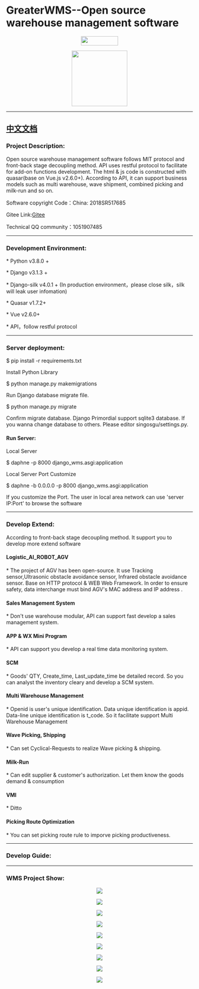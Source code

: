 # GreaterWMS--Open source warehouse management software
<p><div align=center><img width="100" height="25" src="https://visitor-badge.glitch.me/badge?page_id=<your_page_id>"/></div></p>
<p><div align=center><img width="150" height="150" src="https://github.com/Singosgu/picfile/blob/master/logo.png?raw=true"/></div></p>

<hr>
<p><h2><a href="https://github.com/Singosgu/Elvis_WMS/blob/master/README_zh_Hans.md" target="_blank">中文文档</a></h2></p>
<p><h3>Project Description:</h3></p>
<p>Open source warehouse management software follows MIT protocol and front-back stage decoupling method. API uses restful protocol to facilitate for add-on functions development. The html & js code is constructed with quasar(base on Vue.js v2.6.0+). According to API, it can support business models such as multi warehouse, wave shipment, combined picking and milk-run and so on.</p>

<p>Software copyright Code：<a>China: 2018SR517685</a></p>
<p>Gitee Link:<a href="https://gitee.com/Singosgu/GreaterWMS" target="_blank">Gitee</a></p>

<p>Technical QQ community：<a>1051907485</a></p>
<hr>
<p><h3>Development Environment:</h3></p>
<p>* Python v3.8.0 +</p>
<p>* Django v3.1.3 +</p>
<p>* Django-silk v4.0.1 + (In production environment，please close silk，silk will leak user infomation)</p>
<p>* Quasar v1.7.2+</p>
<p>* Vue v2.6.0+</p>
<p>* API，follow restful protocol</p>
<hr>
<p><h3>Server deployment:</h3></p>
<p>$ pip install -r requirements.txt</p>
<p>Install Python Library</p>
<p>$ python manage.py makemigrations</p>
<p>Run Django database migrate file.</p>
<p>$ python manage.py migrate</p>
<p>Confirm migrate database. Django Primordial support sqlite3 database. If you wanna change database to others. Please editor singosgu/settings.py.</p>
<p><h4>Run Server:</h4></p>
<p>Local Server</p>
<p>$ daphne -p 8000 django_wms.asgi:application</p>
<p>Local Server Port Customize</p>
<p>$ daphne -b 0.0.0.0 -p 8000 django_wms.asgi:application</p>
<p>If you customize the Port. The user in local area network can use 'server IP:Port' to browse the software</p>
<hr>
<p><h3>Develop Extend:</h3></p>
<p>According to front-back stage decoupling method. It support you to develop more extend software</p>
<p><h4>Logistic_AI_ROBOT_AGV</h4></p>
<p>* The project of AGV has been open-source. It use Tracking sensor,Ultrasonic obstacle avoidance sensor, Infrared obstacle avoidance sensor. Base on HTTP protocol & WEB Web Framework. In order to ensure safety, data interchange must bind AGV's MAC address and IP address . </p>
<p><h4>Sales Management System</h4></p>
<p>* Don't use warehouse modular, API can support fast develop a sales management system.</p>
<p><h4>APP & WX Mini Program</h4></p>
<p>* API can support you develop a real time data monitoring system.</p>
<p><h4>SCM</h4></p>
<p>* Goods' QTY, Create_time, Last_update_time be detailed record. So you can analyst the inventory cleary and develop a SCM system.</p>
<p><h4>Multi Warehouse Management</h4></p>
<p>* Openid is user's unique identification. Data unique identification is appid. Data-line unique identification is t_code. So it facilitate support Multi Warehouse Management</p>
<p><h4>Wave Picking, Shipping</h4></p>
<p>* Can set Cyclical-Requests to realize Wave picking & shipping.</p>
<p><h4>Milk-Run</h4></p>
<p>* Can edit supplier & customer's authorization. Let them know the goods demand & consumption</p>
<p><h4>VMI</h4></p>
<p>* Ditto</p>
<p><h4>Picking Route Optimization</h4></p>
<p>* You can set picking route rule to imporve picking productiveness.</p>
<hr>
<p><h3>Develop Guide:</h3></p>
<hr>
<p><h3>WMS Project Show:</h3></p>
<p><div align=center><img src="https://github.com/Singosgu/picfile/blob/master/home.png?raw=true"/></div></p>
<p><div align=center><img src="https://github.com/Singosgu/picfile/blob/master/inbound.png?raw=true"/></div></p>
<p><div align=center><img src="https://github.com/Singosgu/picfile/blob/master/outbound.png?raw=true"/></div></p>
<p><div align=center><img src="https://github.com/Singosgu/picfile/blob/master/stocklist.png?raw=true"/></div></p>
<p><div align=center><img src="https://github.com/Singosgu/picfile/blob/master/goodslist.png?raw=true"/></div></p>
<p><div align=center><img src="https://github.com/Singosgu/picfile/blob/master/staff.png?raw=true"/></div></p>
<p><div align=center><img src="https://github.com/Singosgu/picfile/blob/master/notbook.png?raw=true"/></div></p>
<p><div align=center><img src="https://github.com/Singosgu/picfile/blob/master/api.png?raw=true"/></div></p>
<p><div align=center><img src="https://github.com/Singosgu/picfile/blob/master/silk.png?raw=true"/></div></p>
